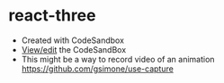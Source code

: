 # react-three
* Created with CodeSandbox
* [View/edit](https://codesandbox.io/p/github/markNZed/react-three) the CodeSandBox
* This might be a way to record video of an animation https://github.com/gsimone/use-capture
